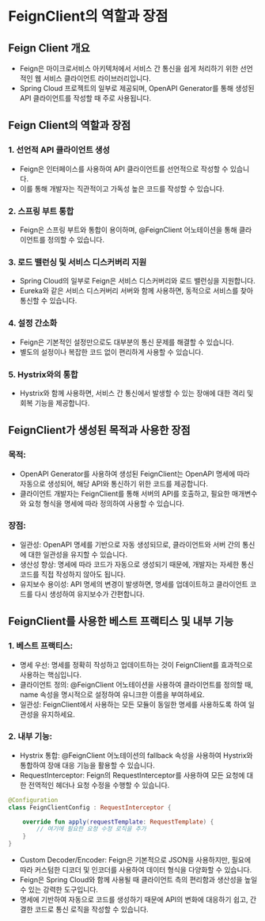 # FeignClient의 역할과 장점

## Feign Client 개요

- Feign은 마이크로서비스 아키텍처에서 서비스 간 통신을 쉽게 처리하기 위한 선언적인 웹 서비스 클라이언트 라이브러리입니다. 
- Spring Cloud 프로젝트의 일부로 제공되며, OpenAPI Generator를 통해 생성된 API 클라이언트를 작성할 때 주로 사용됩니다.

## Feign Client의 역할과 장점

### 1. 선언적 API 클라이언트 생성

- Feign은 인터페이스를 사용하여 API 클라이언트를 선언적으로 작성할 수 있습니다. 
- 이를 통해 개발자는 직관적이고 가독성 높은 코드를 작성할 수 있습니다.

### 2. 스프링 부트 통합

- Feign은 스프링 부트와 통합이 용이하며, @FeignClient 어노테이션을 통해 클라이언트를 정의할 수 있습니다.

### 3. 로드 밸런싱 및 서비스 디스커버리 지원

- Spring Cloud의 일부로 Feign은 서비스 디스커버리와 로드 밸런싱을 지원합니다. 
- Eureka와 같은 서비스 디스커버리 서버와 함께 사용하면, 동적으로 서비스를 찾아 통신할 수 있습니다.

### 4. 설정 간소화

- Feign은 기본적인 설정만으로도 대부분의 통신 문제를 해결할 수 있습니다. 
- 별도의 설정이나 복잡한 코드 없이 편리하게 사용할 수 있습니다.

### 5. Hystrix와의 통합

- Hystrix와 함께 사용하면, 서비스 간 통신에서 발생할 수 있는 장애에 대한 격리 및 회복 기능을 제공합니다.
  
## FeignClient가 생성된 목적과 사용한 장점

### 목적:

- OpenAPI Generator를 사용하여 생성된 FeignClient는 OpenAPI 명세에 따라 자동으로 생성되어, 해당 API와 통신하기 위한 코드를 제공합니다.
- 클라이언트 개발자는 FeignClient를 통해 서버의 API를 호출하고, 필요한 매개변수와 요청 형식을 명세에 따라 정의하여 사용할 수 있습니다.

### 장점:

- 일관성: OpenAPI 명세를 기반으로 자동 생성되므로, 클라이언트와 서버 간의 통신에 대한 일관성을 유지할 수 있습니다.
- 생산성 향상: 명세에 따라 코드가 자동으로 생성되기 때문에, 개발자는 자세한 통신 코드를 직접 작성하지 않아도 됩니다.
- 유지보수 용이성: API 명세의 변경이 발생하면, 명세를 업데이트하고 클라이언트 코드를 다시 생성하여 유지보수가 간편합니다.

## FeignClient를 사용한 베스트 프랙티스 및 내부 기능

### 1. 베스트 프랙티스:

- 명세 우선: 명세를 정확히 작성하고 업데이트하는 것이 FeignClient를 효과적으로 사용하는 핵심입니다.
- 클라이언트 정의: @FeignClient 어노테이션을 사용하여 클라이언트를 정의할 때, name 속성을 명시적으로 설정하여 유니크한 이름을 부여하세요.
- 일관성: FeignClient에서 사용하는 모든 모듈이 동일한 명세를 사용하도록 하여 일관성을 유지하세요.
  
### 2. 내부 기능:

- Hystrix 통합: @FeignClient 어노테이션의 fallback 속성을 사용하여 Hystrix와 통합하여 장애 대응 기능을 활용할 수 있습니다.
- RequestInterceptor: Feign의 RequestInterceptor를 사용하여 모든 요청에 대한 전역적인 헤더나 요청 수정을 수행할 수 있습니다.
  
```kotlin
@Configuration
class FeignClientConfig : RequestInterceptor {

    override fun apply(requestTemplate: RequestTemplate) {
        // 여기에 필요한 요청 수정 로직을 추가
    }
}
```

- Custom Decoder/Encoder: Feign은 기본적으로 JSON을 사용하지만, 필요에 따라 커스텀한 디코더 및 인코더를 사용하여 데이터 형식을 다양화할 수 있습니다.
- Feign은 Spring Cloud와 함께 사용될 때 클라이언트 측의 편리함과 생산성을 높일 수 있는 강력한 도구입니다. 
- 명세에 기반하여 자동으로 코드를 생성하기 때문에 API의 변화에 대응하기 쉽고, 간결한 코드로 통신 로직을 작성할 수 있습니다.